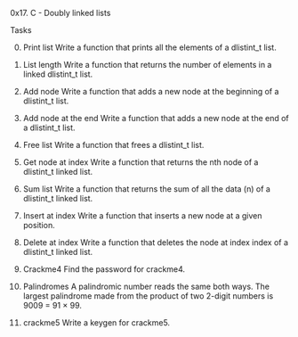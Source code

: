 0x17. C - Doubly linked lists

Tasks 

0. Print list
Write a function that prints all the elements of a dlistint_t list.

1. List length
Write a function that returns the number of elements in a linked dlistint_t list.

2. Add node
Write a function that adds a new node at the beginning of a dlistint_t list.

3. Add node at the end
Write a function that adds a new node at the end of a dlistint_t list.

4. Free list
Write a function that frees a dlistint_t list.

5. Get node at index
Write a function that returns the nth node of a dlistint_t linked list.

6. Sum list
Write a function that returns the sum of all the data (n) of a dlistint_t linked list.

7. Insert at index
Write a function that inserts a new node at a given position.

8. Delete at index
Write a function that deletes the node at index index of a dlistint_t linked list.

9. Crackme4
Find the password for crackme4.

10. Palindromes
A palindromic number reads the same both ways. The largest palindrome made from the product of two 2-digit numbers is 9009 = 91 × 99.

11. crackme5
Write a keygen for crackme5.

